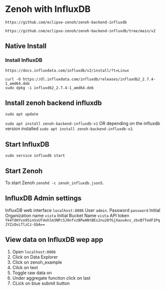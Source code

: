 # Zenoh with InfluxDB
`https://github.com/eclipse-zenoh/zenoh-backend-influxdb`

`https://github.com/eclipse-zenoh/zenoh-backend-influxdb/tree/main/v2`

## Native Install

### Install InfluxDB
`https://docs.influxdata.com/influxdb/v2/install/?t=Linux`

```
curl -O https://dl.influxdata.com/influxdb/releases/influxdb2_2.7.4-1_amd64.deb
sudo dpkg -i influxdb2_2.7.4-1_amd64.deb
```

## Install zenoh backend influxdb
`sudo apt update`

`sudo apt install zenoh-backend-influxdb-v1` OR depending on the influxdb version installed `sudo apt install zenoh-backend-influxdb-v2`.


## Start InfluxDB
`sudo service influxdb start`

## Start Zenoh

To start Zenoh `zenohd -c zenoh_influxdb.json5`.

## InfluxDB Admin settings
InfluxDB web interface `localhost:8086`
User `admin`.
Password `password`
Initial Organization name `vista`
Initial Bucket Name `vista`
API token `Yk4TdmYvo95inSvUT4ohlm3NPcSJ0nfvzBPwANtBEs2nu28fGjXauu4vs_zbvB7TedF1PqJYZzOvLTlzCz-GbA==`

## View data on InfluxDB wep app
1. Open `localhost:8086`
2. Click on Data Explorer
3. Click on zenoh_example
4. Cilck on text
5. Toggle raw data on
6. Under aggregate funciton click on last
7. CLick on blue submit button
